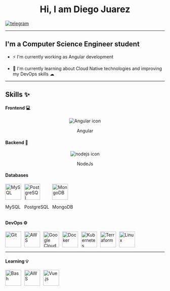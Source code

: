 ## <h1 align="center"> Hi, I am Diego Juarez </h1>

[![telegram](https://img.shields.io/badge/telegram-0A66C2?style=for-the-badge&logo=telegram&logoColor=white)](https://t.me/dialjub19)

---
## I'm a Computer Science Engineer student 

- ⚡ I'm currently working as Angular development 

- 🌱 I'm currently learning about Cloud Native technologies and improving my DevOps skills ☁
---

## Skills ✨

#### Frontend 💻

<div style="text-align: center;">
  <img src="https://skillicons.dev/icons?i=angular" alt="Angular icon">
  <p>Angular</p>
</div>

#### Backend 🚀
<div style="text-align: center;">
  <img src="https://skillicons.dev/icons?i=nodejs" alt="nodejs icon">
  <p>NodeJs</p>
</div>

#### Databases
<div style="display: flex; flex-direction: row; gap: 10px; align-items: center;">
  <div style="display: flex; flex-direction: column;"> 
     <img src="https://skillicons.dev/icons?i=mysql" alt="MySQL" title="MySQL" style="width: 50px; height: 50px;">
     <p>MySQL</p>
  </div>
  <div style="display: flex; flex-direction: column;"> 
    <img src="https://skillicons.dev/icons?i=postgres" alt="PostgreSQL" title="PostgreSQL" style="width: 50px; height: 50px;">
    <p>PostgreSQL</p>
  </div>
  <div style="display: flex; flex-direction: column;"> 
    <img src="https://skillicons.dev/icons?i=mongodb" alt="MongoDB" title="MongoDB" style="width: 50px; height: 50px;">
    <p>MongoDB</p>
  </div>
</div>


#### DevOps ⚙️
<div style="display: flex; gap: 10px; align-items: center;">
  <img src="https://skillicons.dev/icons?i=git" alt="Git" title="Git" style="width: 50px; height: 50px;">
  <img src="https://skillicons.dev/icons?i=aws" alt="AWS" title="AWS" style="width: 50px; height: 50px;">
  <img src="https://skillicons.dev/icons?i=gcp" alt="Google Cloud" title="Google Cloud" style="width: 50px; height: 50px;">
  <img src="https://skillicons.dev/icons?i=docker" alt="Docker" title="Docker" style="width: 50px; height: 50px;">
  <img src="https://skillicons.dev/icons?i=kubernetes" alt="Kubernetes" title="Kubernetes" style="width: 50px; height: 50px;">
  <img src="https://skillicons.dev/icons?i=terraform" alt="Terraform" title="Terraform" style="width: 50px; height: 50px;">
  <img src="https://skillicons.dev/icons?i=linux" alt="Linux" title="Linux" style="width: 50px; height: 50px;">
</div>


---
#### Learning 💡
<div style="display: flex; gap: 10px; align-items: center;">
  <img src="https://skillicons.dev/icons?i=bash" alt="Bash" title="Bash" style="width: 50px; height: 50px;">
  <img src="https://skillicons.dev/icons?i=aws" alt="AWS" title="AWS" style="width: 50px; height: 50px;">
  <img src="https://skillicons.dev/icons?i=vue" alt="Vue.js" title="Vue.js" style="width: 50px; height: 50px;">
</div>


<!--
**dialjub19/dialjub19** is a ✨ _special_ ✨ repository because its `README.md` (this file) appears on your GitHub profile.

Here are some ideas to get you started:

- 🔭 I’m currently working on ...
- 🌱 I’m currently learning ...
- 👯 I’m looking to collaborate on ...
- 🤔 I’m looking for help with ...
- 💬 Ask me about ...
- 📫 How to reach me: ...
- 😄 Pronouns: ...
- ⚡ Fun fact: ...
-->
